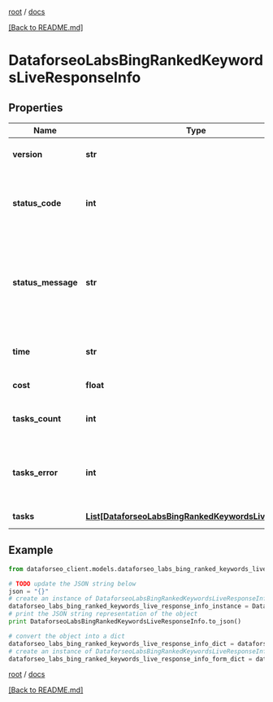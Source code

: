 [root](./../ "root") / [docs](./ "docs")

[[Back to README.md]](./../README.md "[Back to README.md]")

# DataforseoLabsBingRankedKeywordsLiveResponseInfo

## Properties

Name | Type | Description | Notes
------------ | ------------- | ------------- | -------------
**version** | **str** | the current version of the API | [optional]
**status_code** | **int** | general status code you can find the full list of the response codes here | [optional]
**status_message** | **str** | general informational message you can find the full list of general informational messages here | [optional]
**time** | **str** | total execution time, seconds | [optional]
**cost** | **float** | total tasks cost, USD | [optional]
**tasks_count** | **int** | the number of tasks in the tasks array | [optional]
**tasks_error** | **int** | the number of tasks in the tasks array returned with an error | [optional]
**tasks** | [**List[DataforseoLabsBingRankedKeywordsLiveTaskInfo]**](DataforseoLabsBingRankedKeywordsLiveTaskInfo.md) | array of tasks | [optional]

## Example

```python
from dataforseo_client.models.dataforseo_labs_bing_ranked_keywords_live_response_info import DataforseoLabsBingRankedKeywordsLiveResponseInfo

# TODO update the JSON string below
json = "{}"
# create an instance of DataforseoLabsBingRankedKeywordsLiveResponseInfo from a JSON string
dataforseo_labs_bing_ranked_keywords_live_response_info_instance = DataforseoLabsBingRankedKeywordsLiveResponseInfo.from_json(json)
# print the JSON string representation of the object
print DataforseoLabsBingRankedKeywordsLiveResponseInfo.to_json()

# convert the object into a dict
dataforseo_labs_bing_ranked_keywords_live_response_info_dict = dataforseo_labs_bing_ranked_keywords_live_response_info_instance.to_dict()
# create an instance of DataforseoLabsBingRankedKeywordsLiveResponseInfo from a dict
dataforseo_labs_bing_ranked_keywords_live_response_info_form_dict = dataforseo_labs_bing_ranked_keywords_live_response_info.from_dict(dataforseo_labs_bing_ranked_keywords_live_response_info_dict)
```

  

[root](./../ "root") / [docs](./ "docs")

[[Back to README.md]](./../README.md "[Back to README.md]")